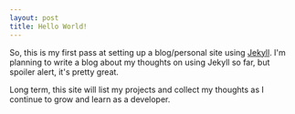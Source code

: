 ```yaml
---
layout: post
title: Hello World!
---
```


So, this is my first pass at setting up a blog/personal site using [Jekyll](http://jekyllrb.com/).  I'm planning to write a blog about my thoughts on using Jekyll so far, but spoiler alert, it's pretty great.

Long term, this site will list my projects and collect my thoughts as I continue to grow and learn as a developer.